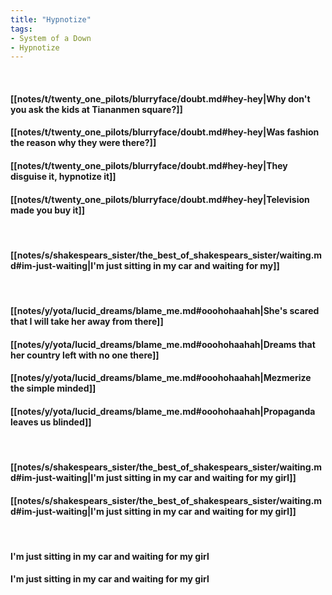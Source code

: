 ```yaml
---
title: "Hypnotize"
tags:
- System of a Down
- Hypnotize
---
```

&nbsp;
#### [[notes/t/twenty_one_pilots/blurryface/doubt.md#hey-hey|Why don't you ask the kids at Tiananmen square?]]
#### [[notes/t/twenty_one_pilots/blurryface/doubt.md#hey-hey|Was fashion the reason why they were there?]]
#### [[notes/t/twenty_one_pilots/blurryface/doubt.md#hey-hey|They disguise it, hypnotize it]]
#### [[notes/t/twenty_one_pilots/blurryface/doubt.md#hey-hey|Television made you buy it]]
&nbsp;
#### [[notes/s/shakespears_sister/the_best_of_shakespears_sister/waiting.md#im-just-waiting|I'm just sitting in my car and waiting for my]]
&nbsp;
#### [[notes/y/yota/lucid_dreams/blame_me.md#ooohohaahah|She's scared that I will take her away from there]]
#### [[notes/y/yota/lucid_dreams/blame_me.md#ooohohaahah|Dreams that her country left with no one there]]
#### [[notes/y/yota/lucid_dreams/blame_me.md#ooohohaahah|Mezmerize the simple minded]]
#### [[notes/y/yota/lucid_dreams/blame_me.md#ooohohaahah|Propaganda leaves us blinded]]
&nbsp;
#### [[notes/s/shakespears_sister/the_best_of_shakespears_sister/waiting.md#im-just-waiting|I'm just sitting in my car and waiting for my girl]]
#### [[notes/s/shakespears_sister/the_best_of_shakespears_sister/waiting.md#im-just-waiting|I'm just sitting in my car and waiting for my girl]]
&nbsp;
#### I'm just sitting in my car and waiting for my girl
#### I'm just sitting in my car and waiting for my girl
